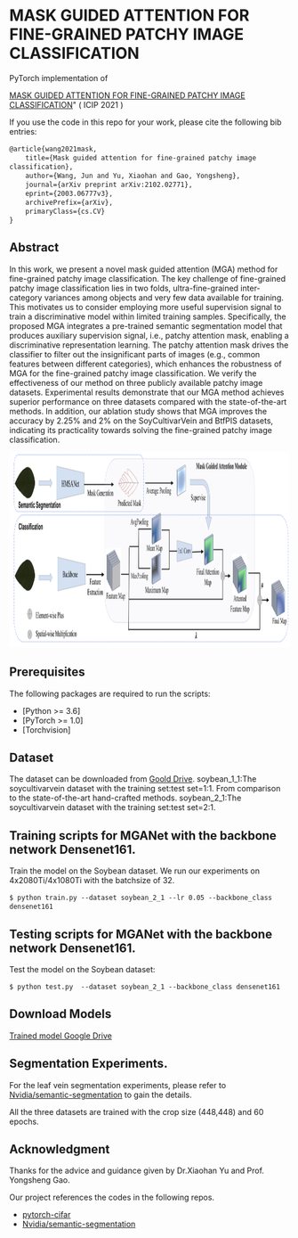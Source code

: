 # MASK GUIDED ATTENTION FOR FINE-GRAINED PATCHY IMAGE CLASSIFICATION

PyTorch implementation of 

[MASK GUIDED ATTENTION FOR FINE-GRAINED PATCHY IMAGE CLASSIFICATION](https://https://arxiv.org/pdf/2102.02771.pdf)" ( ICIP 2021 ) 

If you use the code in this repo for your work, please cite the following bib entries:

    @article{wang2021mask,
        title={Mask guided attention for fine-grained patchy image classification},
        author={Wang, Jun and Yu, Xiaohan and Gao, Yongsheng},
        journal={arXiv preprint arXiv:2102.02771},
        eprint={2003.06777v3},
        archivePrefix={arXiv},
        primaryClass={cs.CV}
    }


## Abstract

In this work, we present a novel mask guided attention (MGA) method for fine-grained patchy image classification. The key challenge of fine-grained patchy image classification lies in two folds, ultra-fine-grained inter-category variances among objects and very few data available for training. This motivates us to consider employing more useful supervision signal to train a discriminative model within limited training samples. Specifically, the proposed MGA integrates a pre-trained semantic segmentation model that produces auxiliary supervision signal, i.e., patchy attention mask, enabling a discriminative representation learning. The patchy attention mask drives the classifier to filter out the insignificant parts of images (e.g., common features between different categories), which enhances the robustness of MGA for the fine-grained patchy image classification. We verify the effectiveness of our method on three publicly available patchy image datasets. Experimental results demonstrate that our MGA method achieves superior performance on three datasets compared with the state-of-the-art methods. In addition, our ablation study shows that MGA improves the accuracy by 2.25% and 2% on the SoyCultivarVein and BtfPIS datasets, indicating its practicality towards solving the fine-grained patchy image classification.

<img src='architecture.png' width='1280' height='350'>


## Prerequisites

The following packages are required to run the scripts:
- [Python >= 3.6]
- [PyTorch >= 1.0]
- [Torchvision]

## Dataset
The dataset can be downloaded from [Goold Drive]().
soybean_1_1:The soycultivarvein dataset with the training set:test set=1:1. From comparison to the state-of-the-art hand-crafted methods.
soybean_2_1:The soycultivarvein dataset with the training set:test set=2:1.


## Training scripts for MGANet with the backbone network Densenet161.
Train the model on the Soybean dataset. We run our experiments on 4x2080Ti/4x1080Ti with the batchsize of 32.

    $ python train.py --dataset soybean_2_1 --lr 0.05 --backbone_class densenet161


## Testing scripts for MGANet with the backbone network Densenet161.
Test the model on the Soybean dataset:

    $ python test.py  --dataset soybean_2_1 --backbone_class densenet161
    
        
            
## Download  Models


[Trained model Google Drive](https://drive.google.com/drive/folders/11SA7PGR9NbyJEaXFOHwA_PGiORdIEoYZ?usp=sharing)

## Segmentation Experiments.
For the leaf vein segmentation experiments, please refer to [Nvidia/semantic-segmentation](https://github.com/NVIDIA/semantic-segmentation) to gain the details.

All the three datasets are trained with the crop size (448,448) and 60 epochs.



## Acknowledgment
Thanks for the advice and guidance given by Dr.Xiaohan Yu and Prof. Yongsheng Gao.

Our project references the codes in the following repos.
- [pytorch-cifar](https://github.com/kuangliu/pytorch-cifar)
- [Nvidia/semantic-segmentation](https://github.com/NVIDIA/semantic-segmentation)




